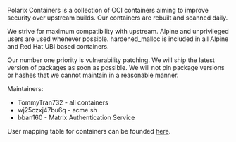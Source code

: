 Polarix Containers is a collection of OCI containers aiming to improve security over upstream builds. Our containers are rebuilt and scanned daily.

We strive for maximum compatibility with upstream. Alpine and unprivileged users are used whenever possible. hardened_malloc is included in all Alpine and Red Hat UBI based containers.

Our number one priority is vulnerability patching. We will ship the latest version of packages as soon as possible. We will not pin package versions or hashes that we cannot maintain in a reasonable manner.

Maintainers:
- TommyTran732 - all containers
- wj25czxj47bu6q - acme.sh
- bban160 - Matrix Authentication Service

User mapping table for containers can be founded [here](https://github.com/Polarix-Containers/.github/blob/main/USER_MAPPING.md).
